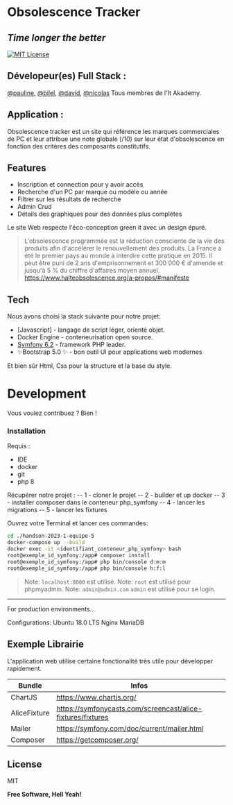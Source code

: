 #  Obsolescence Tracker
## _Time longer the better_
[![MIT License](https://img.shields.io/badge/License-MIT-green.svg)](https://choosealicense.com/licenses/mit/)

## Dévelopeur(es) Full Stack :
[@pauline](https://www.github.com/pauline-brevet),  [@bilel](https://www.github.com/bilel69500),   [@david](https://www.github.com/dsayag),  [@nicolas](https://www.github.com/koubila)
Tous membres de l'It Akademy.

## Application :

Obsolescence tracker est un site qui référence les marques commerciales de PC et leur attribue une note globale (/10) sur leur état d'obsolescence en fonction des critères des composants constitutifs.


## Features

- Inscription et connection pour y avoir accès
- Recherche d'un PC par marque ou modèle ou année
- Filtrer sur les résultats de recherche
- Admin Crud 
- Détails des graphiques pour des données plus complètes


Le site Web respecte l'éco-conception green it avec un design épuré.

> L'obsolescence programmée est la réduction consciente
> de la vie des produits afin d'accélérer le renouvellement des produits.
> La France a été le premier pays au monde à interdire cette pratique en 2015.
> Il peut être puni de 2 ans d'emprisonnement
> et 300 000 € d'amende et jusqu'à 5 % du chiffre d'affaires moyen annuel.
> https://www.halteobsolescence.org/a-propos/#manifeste



## Tech

Nous avons choisi la stack suivante pour notre projet:

- [Javascript] - langage de script léger, orienté objet.
- Docker Engine - conteneurisation open source.
- [Symfony 6.2](https://symfony.com/releases/6.2) - framework PHP leader.
- ✨Bootstrap 5.0 ✨ - bon outil UI pour applications web modernes

Et bien sûr Html, Css pour la structure et la base du style.

# Development

Vous voulez contribuez ? Bien !
### Installation
Requis :
- IDE
- docker
- git
- php 8

Récupérer notre projet : 
   -- 1 - cloner le projet
   -- 2 - builder et up docker
   -- 3 - installer composer dans le conteneur php_symfony
   -- 4 - lancer les migrations
   -- 5 - lancer les fixtures

Ouvrez votre Terminal et lancer ces commandes:
```sh
cd ./handson-2023-1-equipe-5
docker-compose up --build
docker exec -it <identifiant_conteneur_php_symfony> bash
root@exemple_id_symfony:/app# composer install
root@exemple_id_symfony:/app# php bin/console d:m:m
root@exemple_id_symfony:/app# php bin/console h:f:l
```

> Note: `localhost:8000` est utilisé.
> Note: `root` est utilisé pour phpmyadmin.
> Note: `admin@admin.com` `admin` est utilisé pour se login.

 -----------------
For production environments...

Configurations:
Ubuntu 18.0 LTS
Nginx
MariaDB


## Exemple Librairie

L'application web utilise certaine fonctionalité très utile pour développer rapidement.

| Bundle | Infos |
| ------ | ------ |
| ChartJS | https://www.chartjs.org/ |
| AliceFixture | https://symfonycasts.com/screencast/alice-fixtures/fixtures |
| Mailer | https://symfony.com/doc/current/mailer.html |
| Composer | https://getcomposer.org/ |


## License

MIT

**Free Software, Hell Yeah!**
